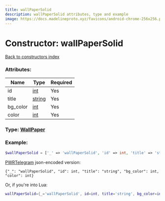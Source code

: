 ```yaml
---
title: wallPaperSolid
description: wallPaperSolid attributes, type and example
image: https://docs.madelineproto.xyz/favicons/android-chrome-256x256.png
---
```

# Constructor: wallPaperSolid  
[Back to constructors index](index.md)



### Attributes:

| Name     |    Type       | Required |
|----------|---------------|----------|
|id|[int](../types/int.md) | Yes|
|title|[string](../types/string.md) | Yes|
|bg\_color|[int](../types/int.md) | Yes|
|color|[int](../types/int.md) | Yes|



### Type: [WallPaper](../types/WallPaper.md)


### Example:

```php
$wallPaperSolid = ['_' => 'wallPaperSolid', 'id' => int, 'title' => 'string', 'bg_color' => int, 'color' => int];
```  

[PWRTelegram](https://pwrtelegram.xyz) json-encoded version:

```
{"_": "wallPaperSolid", "id": int, "title": "string", "bg_color": int, "color": int}
```


Or, if you're into Lua:

```lua
wallPaperSolid={_='wallPaperSolid', id=int, title='string', bg_color=int, color=int}

```


